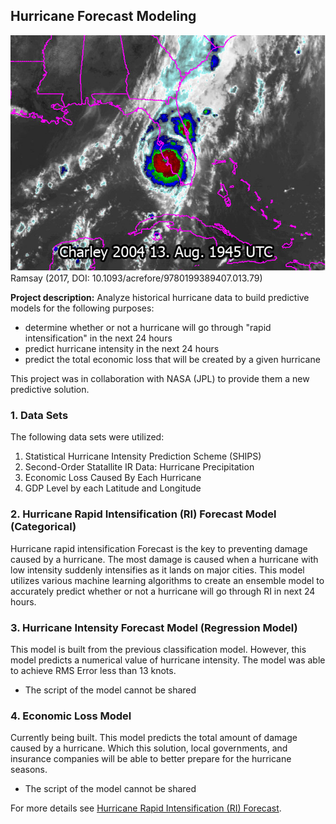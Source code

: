 ## Hurricane Forecast Modeling

<img src="/images/hurricane_charley.jpg?raw=true"/>
Ramsay (2017, DOI: 10.1093/acrefore/9780199389407.013.79)

**Project description:** Analyze historical hurricane data to build predictive models for the following purposes:
- determine whether or not a hurricane will go through "rapid intensification" in the next 24 hours
- predict hurricane intensity in the next 24 hours
- predict the total economic loss that will be created by a given hurricane

This project was in collaboration with NASA (JPL) to provide them a new predictive solution.

### 1. Data Sets

The following data sets were utilized:
1. Statistical Hurricane Intensity Prediction Scheme (SHIPS)
2. Second-Order Statallite IR Data: Hurricane Precipitation
3. Economic Loss Caused By Each Hurricane
4. GDP Level by each Latitude and Longitude

### 2. Hurricane Rapid Intensification (RI) Forecast Model (Categorical)

Hurricane rapid intensification Forecast is the key to preventing damage caused by a hurricane. The most damage is caused when a hurricane with low intensity suddenly intensifies as it lands on major cities. This model utilizes various machine learning algorithms to create an ensemble model to accurately predict whether or not a hurricane will go through RI in next 24 hours.


### 3. Hurricane Intensity Forecast Model (Regression Model)

This model is built from the previous classification model. However, this model predicts a numerical value of hurricane intensity. The model was able to achieve RMS Error less than 13 knots.

* The script of the model cannot be shared


### 4. Economic Loss Model

Currently being built. This model predicts the total amount of damage caused by a hurricane. Which this solution, local governments, and insurance companies will be able to better prepare for the hurricane seasons.

* The script of the model cannot be shared

For more details see [Hurricane Rapid Intensification (RI) Forecast](https://github.com/kwonkh0424/Hurricane-Prediction-Model).
